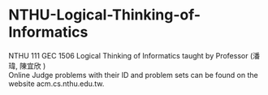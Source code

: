 # NTHU-Logical-Thinking-of-Informatics<br/>
NTHU 111 GEC 1506 Logical Thinking of Informatics taught by Professor (潘瑋, 陳宜欣 ) <br/>
Online Judge problems with their ID and problem sets can be found on the website acm.cs.nthu.edu.tw.<br/>

